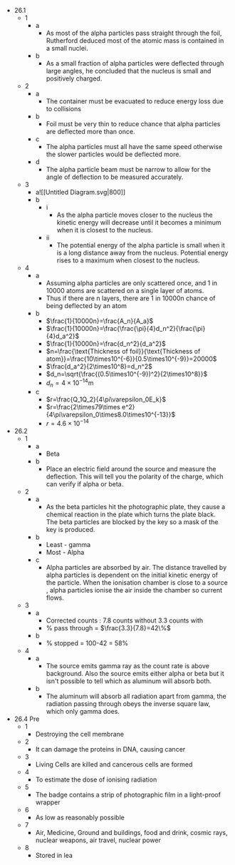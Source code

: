 - 26.1
	- 1
		- a
			- As most of the alpha particles pass straight through the foil, Rutherford deduced most of the atomic mass is contained in a small nuclei.
		- b
			- As a small fraction of alpha particles were deflected through large angles, he concluded that the nucleus is small and positively charged.
	- 2
		- a
			- The container must be evacuated to reduce energy loss due to collisions
		- b
			- Foil must be very thin to reduce chance that alpha particles are deflected more than once.
		- c
			- The alpha particles must all have the same speed otherwise the slower particles would be deflected more.
		- d
			- The alpha particle beam must be narrow to allow for the angle of deflection to be measured accurately.
	- 3
		- a![[Untitled Diagram.svg|800]]
		- b
			- i
				- As the alpha particle moves closer to the nucleus the kinetic energy will decrease until it becomes a minimum when it is closest to the nucleus.
			- ii
				- The potential energy of the alpha particle is small when it is a long distance away from the nucleus. Potential energy rises to a maximum when closest to the nucleus.
	- 4
		- a
			- Assuming alpha particles are only scattered once, and 1 in 10000 atoms are scattered on a single layer of atoms.
			- Thus if there are n layers, there are 1 in 10000n chance of being deflected by an atom
		- b
			- $\frac{1}{10000n}=\frac{A_n}{A_a}$
			- $\frac{1}{10000n}=\frac{\frac{\pi}{4}d_n^2}{\frac{\pi}{4}d_a^2}$
			- $\frac{1}{10000n}=\frac{d_n^2}{d_a^2}$
			- $n=\frac{\text{Thickness of foil}}{\text{Thickness of atom}}=\frac{10\times10^{-6}}{0.5\times10^{-9}}=20000$
			- $\frac{d_a^2}{2\times10^8}=d_n^2$
			- $d_n=\sqrt{\frac{(0.5\times10^{-9})^2}{2\times10^8}}$
			- $d_n=4\times10^{-14}\text{m}$
		- c
			- $r=\frac{Q_1Q_2}{4\pi\varepsilon_0E_k}$
			- $r=\frac{2\times79\times e^2}{4\pi\varepsilon_0\times8.0\times10^{-13}}$
			- $r=4.6\times10^{-14}$
- 26.2
	- 1
		- a
			- Beta
		- b
			- Place an electric field around the source and measure the deflection. This will tell you the polarity of the charge, which can verify if alpha or beta.
	- 2
		- a
			- As the beta particles hit the photographic plate, they cause a chemical reaction in the plate which turns the plate black. The beta particles are blocked by the key so a mask of the key is produced.
		- b
			- Least - gamma
			- Most - Alpha
		- c
			- Alpha particles are absorbed by air. The distance travelled by alpha particles is dependent on the initial kinetic energy of the particle. When the ionisation chamber is close to a source , alpha particles ionise the air inside the chamber so current flows.
	- 3
		- a
			- Corrected counts : 7.8 counts without 3.3 counts with
			- % pass through = $\frac{3.3}{7.8}=42\%$ 
		- b
			- % stopped = 100-42 = 58%
	- 4
		- a
			- The source emits gamma ray as the count rate is above background. Also the source emits either alpha or beta but it isn't possible to tell which as aluminum will absorb both.
		- b
			- The aluminum will absorb all radiation apart from gamma, the radiation passing through obeys the inverse square law, which only gamma does.
- 26.4 Pre
	- 1
		- Destroying the cell membrane
	- 2
		- It can damage the proteins in DNA, causing cancer
	- 3
		- Living Cells are killed and cancerous cells are formed
	- 4
		- To estimate the dose of ionising radiation
	- 5
		- The badge contains a strip of photographic film in a light-proof wrapper
	- 6
		- As low as reasonably possible
	- 7
		- Air, Medicine, Ground and buildings, food and drink, cosmic rays, nuclear weapons, air travel, nuclear power
	- 8
		- Stored in lea